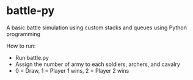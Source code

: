 # battle-py
 A basic battle simulation using custom stacks and queues using Python programming

How to run:
- Run battle.py
- Assign the number of army to each soldiers, archers, and cavalry
- 0 = Draw, 1 = Player 1 wins, 2 = Player 2 wins
